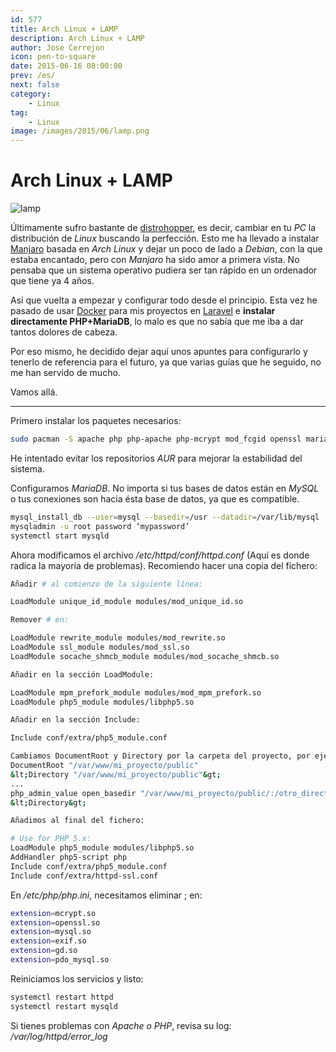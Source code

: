 ```yaml
---
id: 577
title: Arch Linux + LAMP
description: Arch Linux + LAMP
author: Jose Cerrejon
icon: pen-to-square
date: 2015-06-16 08:00:00
prev: /es/
next: false
category:
    - Linux
tag:
    - Linux
image: /images/2015/06/lamp.png
---
```


# Arch Linux + LAMP

![lamp](/images/2015/06/lamp.png)

Últimamente sufro bastante de [distrohopper](https://es.urbandictionary.com/define.php?term=distrohopper), es decir, cambiar en tu _PC_ la distribución de _Linux_ buscando la perfección. Esto me ha llevado a instalar [Manjaro](https://manjaro.github.io/) basada en _Arch Linux_ y dejar un poco de lado a _Debian_, con la que estaba encantado, pero con _Manjaro_ ha sido amor a primera vista. No pensaba que un sistema operativo pudiera ser tan rápido en un ordenador que tiene ya 4 años.

Así que vuelta a empezar y configurar todo desde el principio. Esta vez he pasado de usar [Docker](https://www.docker.com/) para mis proyectos en [Laravel](https://laravel.com/) e **instalar directamente PHP+MariaDB**, lo malo es que no sabía que me iba a dar tantos dolores de cabeza.

Por eso mismo, he decidido dejar aquí unos apuntes para configurarlo y tenerlo de referencia para el futuro, ya que varias guías que he seguido, no me han servido de mucho.

Vamos allá.

---

Primero instalar los paquetes necesarios:

```bash
sudo pacman -S apache php php-apache php-mcrypt mod_fcgid openssl mariadb mariadb-clients
```

He intentado evitar los repositorios _AUR_ para mejorar la estabilidad del sistema.

Configuramos _MariaDB_. No importa si tus bases de datos están en _MySQL_ o tus conexiones son hacia ésta base de datos, ya que es compatible.

```bash
mysql_install_db --user=mysql --basedir=/usr --datadir=/var/lib/mysql
mysqladmin -u root password ‘mypassword’
systemctl start mysqld
```

Ahora modificamos el archivo _/etc/httpd/conf/httpd.conf_ (Aquí es donde radica la mayoría de problemas). Recomiendo hacer una copia del fichero:

```bash
Añadir # al comienzo de la siguiente línea:

LoadModule unique_id_module modules/mod_unique_id.so

Remover # en:

LoadModule rewrite_module modules/mod_rewrite.so
LoadModule ssl_module modules/mod_ssl.so
LoadModule socache_shmcb_module modules/mod_socache_shmcb.so

Añadir en la sección LoadModule:

LoadModule mpm_prefork_module modules/mod_mpm_prefork.so
LoadModule php5_module modules/libphp5.so

Añadir en la sección Include:

Include conf/extra/php5_module.conf

Cambiamos DocumentRoot y Directory por la carpeta del proyecto, por ejemplo:
DocumentRoot "/var/www/mi_proyecto/public"
&lt;Directory "/var/www/mi_proyecto/public"&gt;
...
php_admin_value open_basedir "/var/www/mi_proyecto/public/:/otro_directorio/:/"
&lt;Directory&gt;

Añadimos al final del fichero:

# Use for PHP 5.x:
LoadModule php5_module modules/libphp5.so
AddHandler php5-script php
Include conf/extra/php5_module.conf
Include conf/extra/httpd-ssl.conf

```

En _/etc/php/php.ini_, necesitamos eliminar ; en:

```bash
extension=mcrypt.so
extension=openssl.so
extension=mysql.so
extension=exif.so
extension=gd.so
extension=pdo_mysql.so
```

Reiniciamos los servicios y listo:

```bash
systemctl restart httpd
systemctl restart mysqld
```

Si tienes problemas con _Apache o PHP_, revisa su log: _/var/log/httpd/error_log_

